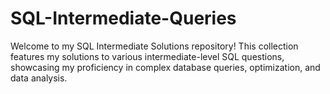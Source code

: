 # SQL-Intermediate-Queries

Welcome to my SQL Intermediate Solutions repository! 
This collection features my solutions to various intermediate-level SQL questions, showcasing my proficiency in complex database queries, optimization, and data analysis.
